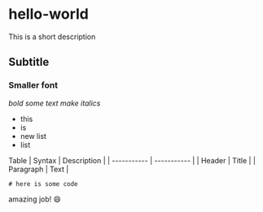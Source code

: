 # hello-world
This is a short description

## Subtitle
### Smaller font

*bold some text*
*make italics*

- this 
- is 
- new list
- list

Table	| Syntax | Description |
| ----------- | ----------- |
| Header | Title |
| Paragraph | Text |

```
# here is some code
```

amazing job! :smile:
